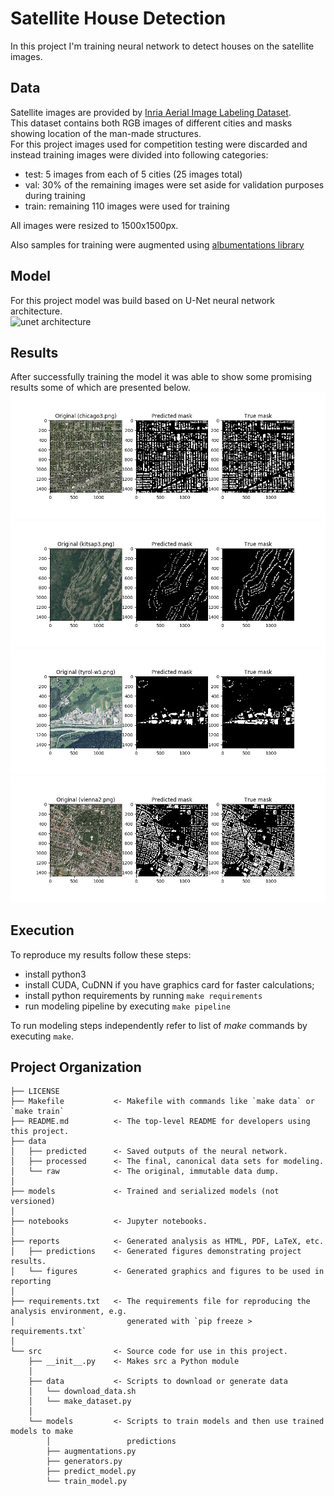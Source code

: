 Satellite House Detection
==============================

In this project I'm training neural network to detect houses on the satellite images. 

## Data
Satellite images are provided by [Inria Aerial Image Labeling Dataset](https://project.inria.fr/aerialimagelabeling/).  
This dataset contains both RGB images of different cities and masks showing location of the man-made structures.  
For this project images used for competition testing were discarded and instead training images were divided into following categories:  
 - test: 5 images from each of 5 cities (25 images total)
 - val: 30% of the remaining images were set aside for validation purposes during training
 - train: remaining 110 images were used for training  
 
All images were resized to 1500x1500px.

Also samples for training were augmented using [albumentations library](https://github.com/albumentations-team/albumentations)

## Model
For this project model was build based on U-Net neural network architecture.  
![unet architecture](https://miro.medium.com/max/1555/1*lvXoKMHoPJMKpKK7keZMEA.png)

## Results
After successfully training the model it was able to show some promising results some of which are presented below.  
![chicago3](reports/predictions/chicago3.png)  
![chicago3](reports/predictions/kitsap3.png)  
![chicago3](reports/predictions/tyrol-w5.png)  
![chicago3](reports/predictions/vienna2.png)  

## Execution
To reproduce my results follow these steps:  
 - install python3
 - install CUDA, CuDNN if you have graphics card for faster calculations;
 - install python requirements by running `make requirements`
 - run modeling pipeline by executing `make pipeline`
 
 To run modeling steps independently refer to list of _make_ commands by executing `make`.

## Project Organization

    ├── LICENSE
    ├── Makefile           <- Makefile with commands like `make data` or `make train`
    ├── README.md          <- The top-level README for developers using this project.
    ├── data
    │   ├── predicted      <- Saved outputs of the neural network.
    │   ├── processed      <- The final, canonical data sets for modeling.
    │   └── raw            <- The original, immutable data dump.
    │
    ├── models             <- Trained and serialized models (not versioned)
    │
    ├── notebooks          <- Jupyter notebooks.
    │
    ├── reports            <- Generated analysis as HTML, PDF, LaTeX, etc.
    │   ├── predictions    <- Generated figures demonstrating project results.
    │   └── figures        <- Generated graphics and figures to be used in reporting
    │
    ├── requirements.txt   <- The requirements file for reproducing the analysis environment, e.g.
    │                         generated with `pip freeze > requirements.txt`
    │
    └── src                <- Source code for use in this project.
        ├── __init__.py    <- Makes src a Python module
        │
        ├── data           <- Scripts to download or generate data
        │   └── download_data.sh
        │   └── make_dataset.py
        │
        └── models         <- Scripts to train models and then use trained models to make
            │                 predictions
            ├── augmentations.py
            ├── generators.py
            ├── predict_model.py
            └── train_model.py

